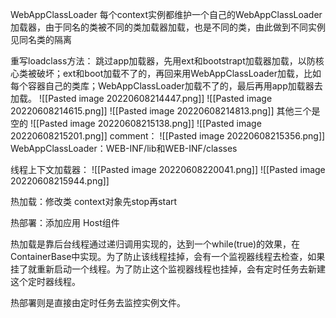 WebAppClassLoader
每个context实例都维护一个自己的WebAppClassLoader加载器，由于同名的类被不同的类加载器加载，也是不同的类，由此做到不同实例见同名类的隔离


重写loadclass方法：
跳过app加载器，先用ext和bootstrapt加载器加载，以防核心类被破坏；ext和boot加载不了的，再回来用WebAppClassLoader加载，比如每个容器自己的类库；WebAppClassLoader加载不了的，最后再用app加载器去加载。
![[Pasted image 20220608214447.png]]
![[Pasted image 20220608214615.png]]
![[Pasted image 20220608214813.png]]
其他三个是空的
![[Pasted image 20220608215138.png]]
![[Pasted image 20220608215201.png]]
comment：
![[Pasted image 20220608215356.png]]
WebAppClassLoader：WEB-INF/lib和WEB-INF/classes

线程上下文加载器：
![[Pasted image 20220608220041.png]]
![[Pasted image 20220608215944.png]]

热加载：修改类
context对象先stop再start

热部署：添加应用
Host组件

热加载是靠后台线程通过递归调用实现的，达到一个while(true)的效果，在ContainerBase中实现。为了防止该线程挂掉，会有一个监视器线程去检查，如果挂了就重新启动一个线程。为了防止这个监视器线程也挂掉，会有定时任务去新建这个定时器线程。

热部署则是直接由定时任务去监控实例文件。